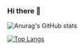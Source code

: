 ### Hi there 👋

<!--
**Mounik/Mounik** is a ✨ _special_ ✨ repository because its `README.md` (this file) appears on your GitHub profile.

Here are some ideas to get you started:

- 🔭 I’m currently working on ...
- 🌱 I’m currently learning ...
- 👯 I’m looking to collaborate on ...
- 🤔 I’m looking for help with ...
- 💬 Ask me about ...
- 📫 How to reach me: ...
- 😄 Pronouns: ...
- ⚡ Fun fact: ...
-->
![Anurag's GitHub stats](https://github-readme-stats.vercel.app/api?username=mounik&show_icons=true&theme=radical)

[![Top Langs](https://github-readme-stats.vercel.app/api/top-langs/?username=mounik)](https://github.com/mounik/github-readme-stats&show_icons=true&theme=radical)

<!--
[![Anurag's GitHub stats-Dark](https://github-readme-stats.vercel.app/api?username=mounik&show_icons=true&theme=dark#gh-dark-mode-only)](https://github.com/anuraghazra/github-readme-stats#gh-dark-mode-only)
[![Anurag's GitHub stats-Light](https://github-readme-stats.vercel.app/api?username=mounik&show_icons=true&theme=default#gh-light-mode-only)](https://github.com/anuraghazra/github-readme-stats#gh-light-mode-only)
-->
